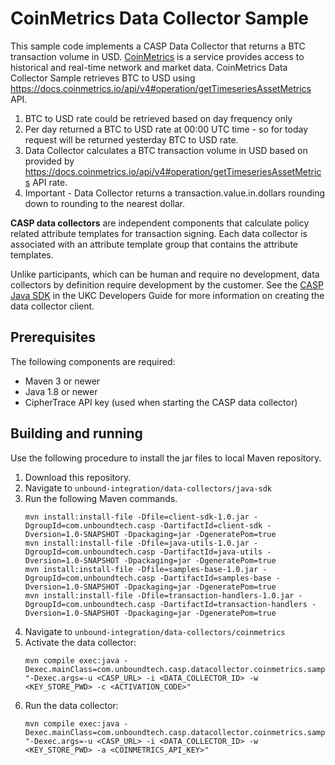 # CoinMetrics Data Collector Sample

This sample code implements a CASP Data Collector that returns a BTC transaction volume in USD.
 [CoinMetrics](https://docs.coinmetrics.io/api) is a service provides access to historical and real-time network and market data. 
 CoinMetrics Data Collector Sample retrieves BTC to USD using https://docs.coinmetrics.io/api/v4#operation/getTimeseriesAssetMetrics API.
 1. BTC to USD rate could be retrieved based on day frequency only
 2. Per day returned a BTC to USD rate at 00:00 UTC time - so for today request will be returned yesterday BTC to USD rate.
 3. Data Collector calculates a BTC transaction volume in USD based on provided by  https://docs.coinmetrics.io/api/v4#operation/getTimeseriesAssetMetrics API rate.
 4. Important - Data Collector returns a transaction.value.in.dollars rounding down to rounding to the nearest dollar.

**CASP data collectors** are independent components that calculate policy related attribute templates for transaction signing. Each data collector is associated with an attribute template group that contains the attribute templates.

Unlike participants, which can be human and require no development, data collectors by definition require development by the customer. See the [CASP Java SDK](https://www.unboundtech.com/docs/CASP/CASP_Developers_Guide-HTML/Content/Products/CASP/CASP_Participant_SDK/CASP_Java_SDK.htm) in the UKC Developers Guide for more information on creating the data collector client.

## Prerequisites
The following components are required:
- Maven 3 or newer 
- Java 1.8 or newer
- CipherTrace API key (used when starting the CASP data collector)

## Building and running
Use the following procedure to install the jar files to local Maven repository.
1. Download this repository.
2. Navigate to `unbound-integration/data-collectors/java-sdk`
3. Run the following Maven commands.
    ```
    mvn install:install-file -Dfile=client-sdk-1.0.jar -DgroupId=com.unboundtech.casp -DartifactId=client-sdk -Dversion=1.0-SNAPSHOT -Dpackaging=jar -DgeneratePom=true
    mvn install:install-file -Dfile=java-utils-1.0.jar -DgroupId=com.unboundtech.casp -DartifactId=java-utils -Dversion=1.0-SNAPSHOT -Dpackaging=jar -DgeneratePom=true
    mvn install:install-file -Dfile=samples-base-1.0.jar -DgroupId=com.unboundtech.casp -DartifactId=samples-base -Dversion=1.0-SNAPSHOT -Dpackaging=jar -DgeneratePom=true
    mvn install:install-file -Dfile=transaction-handlers-1.0.jar -DgroupId=com.unboundtech.casp -DartifactId=transaction-handlers -Dversion=1.0-SNAPSHOT -Dpackaging=jar -DgeneratePom=true
    ```
3. Navigate to `unbound-integration/data-collectors/coinmetrics`
4. Activate the data collector:
    ```
    mvn compile exec:java -Dexec.mainClass=com.unboundtech.casp.datacollector.coinmetrics.sample.Main "-Dexec.args=-u <CASP_URL> -i <DATA_COLLECTOR_ID> -w <KEY_STORE_PWD> -c <ACTIVATION_CODE>"
    ```
5. Run the data collector:
    ```
    mvn compile exec:java -Dexec.mainClass=com.unboundtech.casp.datacollector.coinmetrics.sample.Main "-Dexec.args=-u <CASP_URL> -i <DATA_COLLECTOR_ID> -w <KEY_STORE_PWD> -a <COINMETRICS_API_KEY>"
    ```
